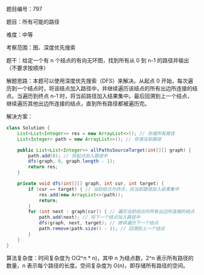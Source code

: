 题目编号：797

题目：所有可能的路径

难度：中等

考察范围：图、深度优先搜索

题干：给定一个有 n 个结点的有向无环图，找到所有从 0 到 n-1 的路径并输出（不要求按顺序）

解题思路：本题可以使用深度优先搜索（DFS）来解决。从起点 0 开始，每次遍历到一个结点时，将该结点加入路径中，并继续遍历该结点的所有出边所连接的结点。当遍历到终点 n-1 时，将当前路径加入结果集中。最后回溯到上一个结点，继续遍历其他出边所连接的结点，直到所有路径都被遍历完。

解决方案：

```java
class Solution {
    List<List<Integer>> res = new ArrayList<>(); // 存储所有路径
    List<Integer> path = new ArrayList<>(); // 存储当前路径

    public List<List<Integer>> allPathsSourceTarget(int[][] graph) {
        path.add(0); // 将起点加入路径中
        dfs(graph, 0, graph.length - 1);
        return res;
    }

    private void dfs(int[][] graph, int cur, int target) {
        if (cur == target) { // 当前结点为终点，将当前路径加入结果集中
            res.add(new ArrayList<>(path));
            return;
        }
        for (int next : graph[cur]) { // 遍历当前结点的所有出边所连接的结点
            path.add(next); // 将下一个结点加入路径中
            dfs(graph, next, target); // 继续遍历下一个结点
            path.remove(path.size() - 1); // 回溯到上一个结点
        }
    }
}
```

算法复杂度：时间复杂度为 O(2^n * n)，其中 n 为结点数，2^n 表示所有路径的数量，n 表示每个路径的长度。空间复杂度为 O(n)，即存储所有路径的空间。